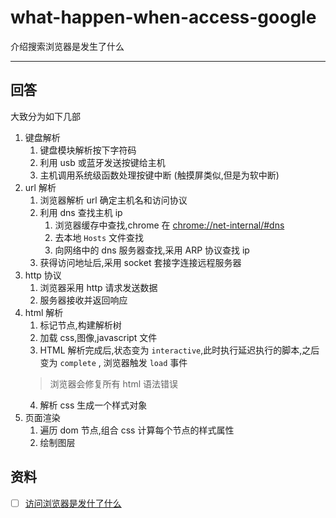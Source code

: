 what-happen-when-access-google
====

介绍搜索浏览器是发生了什么

-----



## 回答
大致分为如下几部

1. 键盘解析
    1. 键盘模块解析按下字符码
    2. 利用 usb 或蓝牙发送按键给主机
    3. 主机调用系统级函数处理按键中断
    (触摸屏类似,但是为软中断)
2. url 解析
    1. 浏览器解析 url 确定主机名和访问协议
    2. 利用 dns 查找主机 ip
        1. 浏览器缓存中查找,chrome 在  <chrome://net-internal/#dns>
        2. 去本地 `Hosts` 文件查找
        3. 向网络中的 dns 服务器查找,采用 ARP 协议查找 ip
    3. 获得访问地址后,采用 socket 套接字连接远程服务器
3. http 协议
    1. 浏览器采用 http 请求发送数据
    2. 服务器接收并返回响应
4. html 解析
    1. 标记节点,构建解析树
    2. 加载 css,图像,javascript 文件
    3. HTML 解析完成后,状态变为 `interactive`,此时执行延迟执行的脚本,之后变为 `complete` ,
    浏览器触发 `load` 事件
    > 浏览器会修复所有 html 语法错误
    4. 解析 css 生成一个样式对象
5. 页面渲染
    1. 遍历 dom 节点,组合 css 计算每个节点的样式属性
    2. 绘制图层
    
  
  
## 资料
* [ ] [访问浏览器是发什了什么](https://github.com/skyline75489/what-happens-when-zh_CN)


